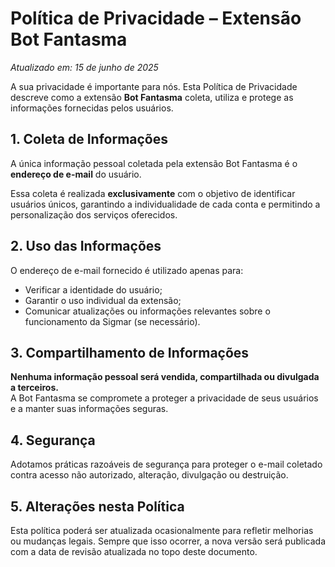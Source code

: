 # Política de Privacidade – Extensão Bot Fantasma

*Atualizado em: 15 de junho de 2025*

A sua privacidade é importante para nós. Esta Política de Privacidade descreve como a extensão **Bot Fantasma** coleta, utiliza e protege as informações fornecidas pelos usuários.

## 1. Coleta de Informações

A única informação pessoal coletada pela extensão Bot Fantasma é o **endereço de e-mail** do usuário.

Essa coleta é realizada **exclusivamente** com o objetivo de identificar usuários únicos, garantindo a individualidade de cada conta e permitindo a personalização dos serviços oferecidos.

## 2. Uso das Informações

O endereço de e-mail fornecido é utilizado apenas para:

- Verificar a identidade do usuário;
- Garantir o uso individual da extensão;
- Comunicar atualizações ou informações relevantes sobre o funcionamento da Sigmar (se necessário).

## 3. Compartilhamento de Informações

**Nenhuma informação pessoal será vendida, compartilhada ou divulgada a terceiros.**  
A Bot Fantasma se compromete a proteger a privacidade de seus usuários e a manter suas informações seguras.

## 4. Segurança

Adotamos práticas razoáveis de segurança para proteger o e-mail coletado contra acesso não autorizado, alteração, divulgação ou destruição.

## 5. Alterações nesta Política

Esta política poderá ser atualizada ocasionalmente para refletir melhorias ou mudanças legais. Sempre que isso ocorrer, a nova versão será publicada com a data de revisão atualizada no topo deste documento.
